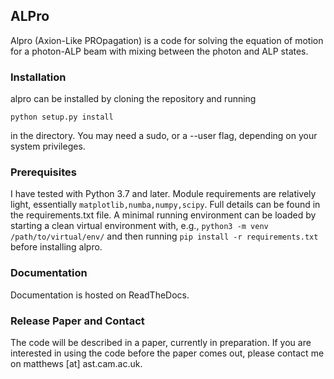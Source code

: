## ALPro

Alpro (Axion-Like PROpagation) is a code for solving the equation of motion for a photon-ALP beam with mixing between the photon and ALP states. 

### Installation

alpro can be installed by cloning the repository and running

```
python setup.py install
```

in the directory. You may need a sudo, or a --user flag, depending on your system privileges. 

### Prerequisites

I have tested with Python 3.7 and later. Module requirements are relatively light, essentially ```matplotlib,numba,numpy,scipy```. Full details can be found in the requirements.txt file. A minimal running environment can be loaded by starting a clean virtual environment with, e.g., ```python3 -m venv /path/to/virtual/env/``` and then running ```pip install -r requirements.txt``` before installing alpro. 

### Documentation

Documentation is hosted on ReadTheDocs. 

### Release Paper and Contact

The code will be described in a paper, currently in preparation. If you are interested in using the code before the paper comes out, please contact me on matthews [at] ast.cam.ac.uk. 
